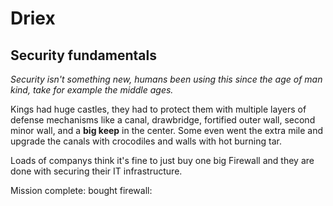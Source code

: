 **Driex**  
====================

Security fundamentals
---------------------

_Security isn't something new, humans been using this since the age of man kind, take for example the middle ages._

Kings had huge castles, they had to protect them with multiple layers of defense mechanisms like a canal, drawbridge, fortified outer wall, second minor wall, and a **big keep** in the center.
Some even went the extra mile and upgrade the canals with crocodiles and walls with hot burning tar.

Loads of companys think it's fine to just buy one big Firewall and they are done with securing their IT infrastructure.

Mission complete: bought firewall: